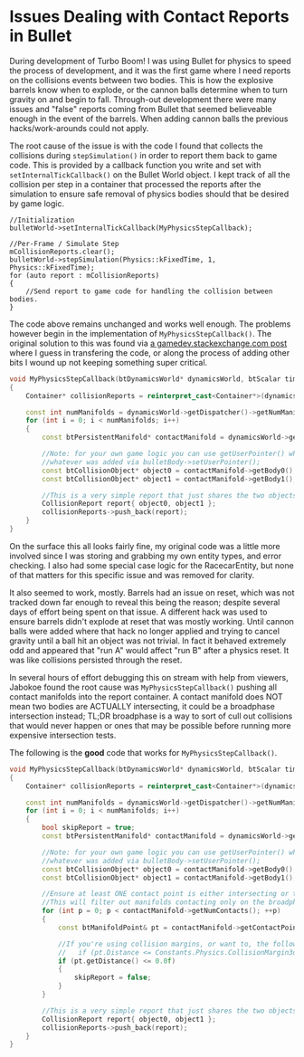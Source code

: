 
# Issues Dealing with Contact Reports in Bullet

During development of Turbo Boom! I was using Bullet for physics to speed the process of development, and it was the first game where I need reports on the collisions events between two bodies. This is how the explosive barrels know when to explode, or the cannon balls determine when to turn gravity on and begin to fall. Through-out development there were many issues and "false" reports coming from Bullet that seemed believeable enough in the event of the barrels. When adding cannon balls the previous hacks/work-arounds could not apply.

The root cause of the issue is with the code I found that collects the collisions during `stepSimulation()` in order to report them back to game code. This is provided by a callback function you write and set with `setInternalTickCallback()` on the Bullet World object. I kept track of all the collision per step in a container that processed the reports after the simulation to ensure safe removal of physics bodies should that be desired by game logic.

```
//Initialization
bulletWorld->setInternalTickCallback(MyPhysicsStepCallback);

//Per-Frame / Simulate Step
mCollisionReports.clear();
bulletWorld->stepSimulation(Physics::kFixedTime, 1, Physics::kFixedTime);
for (auto report : mCollisionReports)
{
	//Send report to game code for handling the collision between bodies.
}
```

The code above remains unchanged and works well enough. The problems however begin in the implementation of `MyPhysicsStepCallback()`. The original solution to this was found via [a gamedev.stackexchange.com post](https://gamedev.stackexchange.com/questions/22442/how-get-collision-callback-of-two-specific-objects-using-bullet-physics) where I guess in transfering the code, or along the process of adding other bits I wound up not keeping something super critical.

```cpp
void MyPhysicsStepCallback(btDynamicsWorld* dynamicsWorld, btScalar timeStep)
{
	Container* collisionReports = reinterpret_cast<Container*>(dynamicsWorld->getWorldUserInfo());

	const int numManifolds = dynamicsWorld->getDispatcher()->getNumManifolds();
	for (int i = 0; i < numManifolds; i++)
	{
		const btPersistentManifold* contactManifold = dynamicsWorld->getDispatcher()->getManifoldByIndexInternal(i);

		//Note: for your own game logic you can use getUserPointer() which returns
		//whatever was added via bulletBody->setUserPointer();
		const btCollisionObject* object0 = contactManifold->getBody0();
		const btCollisionObject* object1 = contactManifold->getBody1();

		//This is a very simple report that just shares the two objects that collided.
		CollisionReport report{ object0, object1 };
		collisionReports->push_back(report);
	}
}
```

On the surface this all looks fairly fine, my original code was a little more involved since I was storing and grabbing my own entity types, and error checking. I also had some special case logic for the RacecarEntity, but none of that matters for this specific issue and was removed for clarity.

It also seemed to work, mostly. Barrels had an issue on reset, which was not tracked down far enough to reveal this being the reason; despite several days of effort being spent on that issue. A different hack was used to ensure barrels didn't explode at reset that was mostly working. Until cannon balls were added where that hack no longer applied and trying to cancel gravity until a ball hit an object was not trivial. In fact it behaved extremely odd and appeared that "run A" would affect "run B" after a physics reset. It was like collisions persisted through the reset.

In several hours of effort debugging this on stream with help from viewers, Jabokoe found the root cause was `MyPhysicsStepCallback()` pushing all contact manifolds into the report container. A contact manifold does NOT mean two bodies are ACTUALLY intersecting, it could be a broadphase intersection instead; TL;DR broadphase is a way to sort of cull out collisions that would never happen or ones that may be possible before running more expensive intersection tests.

The following is the **good** code that works for `MyPhysicsStepCallback()`.

```cpp
void MyPhysicsStepCallback(btDynamicsWorld* dynamicsWorld, btScalar timeStep)
{
	Container* collisionReports = reinterpret_cast<Container*>(dynamicsWorld->getWorldUserInfo());

	const int numManifolds = dynamicsWorld->getDispatcher()->getNumManifolds();
	for (int i = 0; i < numManifolds; i++)
	{
		bool skipReport = true;
		const btPersistentManifold* contactManifold = dynamicsWorld->getDispatcher()->getManifoldByIndexInternal(i);

		//Note: for your own game logic you can use getUserPointer() which returns
		//whatever was added via bulletBody->setUserPointer();
		const btCollisionObject* object0 = contactManifold->getBody0();
		const btCollisionObject* object1 = contactManifold->getBody1();

		//Ensure at least ONE contact point is either intersecting or touching by checking distance.
		//This will filter out manifolds contacting only on the broadphase level.
		for (int p = 0; p < contactManifold->getNumContacts(); ++p)
		{
			const btManifoldPoint& pt = contactManifold->getContactPoint(p);

			//If you're using collision margins, or want to, the follow check may want to become
 		 	//   if (pt.Distance <= Constants.Physics.CollisionMargin3d * 2.0)
			if (pt.getDistance() <= 0.0f)
			{
				skipReport = false;
			}
		}

		//This is a very simple report that just shares the two objects that collided.
		CollisionReport report{ object0, object1 };
		collisionReports->push_back(report);
	}
}
```
